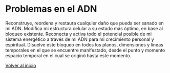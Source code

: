 # Problemas en el ADN

Reconstruye, reordena y restaura cualquier daño que pueda ser sanado en mi ADN. Modifica mi estructura celular a su estado más óptimo, en base al bloqueo existente. Reconecta y activa todo el potencial posible de mi sistema energético a través de mi ADN para mi crecimiento personal y espiritual. Disuelve este bloqueo en todos los planos, dimensiones y líneas temporales en el que se encuentre manifestado, desde el punto y momento espacio temporal en el cual se originó hasta este momento.

[Volver al inicio](../index.md)
